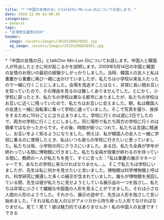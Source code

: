 ```yaml
---
title: "*「中国の友情の日」とtalkChn-Mn-Lun-Diについてお話します。"
date: 2019-12-06 02:08:39
categories:
- General
tags:
- "亥清悠生誕祭2019"
header:
  image: /assets/images/20191206020501.jpg
  og_image: /assets/images/20191206020501.jpg
---
```


*「中国の友情の日」とtalkChn-Mn-Lun-Diについてお話します。中国人と韓国人が外出したときに何が起こるかを説明します。2009年5月14日の中国と韓国の友情のお祝いの最初の経験少しがっかりしました。当時、韓国人の友人と私は重慶から重慶に再び一緒に出かけていましたが、私たちは小学校以来友人だったので一緒に行くことにしました。会場を見逃すことはなく、非常に長い間お互いを知っていたので、その理由を見るのは難しくありませんでした。とにかく、小学校に戻ったとき、私たちの学校は異なる都市にありましたが、私たちの学校はお互いに近くに残っていたので、私たちはお互いに会えました。朝、私は韓国人の友達と一緒に自転車に乗って学校に通っていました。そこで写真を撮り、挨拶をするために10分ごとに立ち止まりました。学校に行くのは週に2日でしたので、両方の学校に行くことにしました。同じ場所で私たち両方の学校に行くのは簡単ではなかったからです。その後、時間が経つにつれて、私たちは言語に精通し、お互いをよく知るようになりました。例えば、私が韓国人の友人と一緒に学校に乗るのに使用したとき、私はいつも彼らの学校に行きたいと思っていました。私たちは皆、小学校の同じクラスにいました。ある日、私たち全員が学年が終わっている間に博物館に行きました。私たち全員が授業が終わるのを待っている間に、教師の一人が私たちを見て、すぐに言った：「私は重慶の展示マネージャーです。あなたの学校に来なければなりません…」。そこで私たちは学校にいましたが、先生は私に何かを見せたいと言いました。博物館は科学博物館と呼ばれ、科学研究に関連した多くの展示が含まれていました。誰もが博物館を見回している間、先生は彼が私たちに見せようとしている展示品の一つを指さし、私たちは非常に小さくて繊細な中国風の人形を見ることができました。それは小さな人間の人形のようでした。それから、展示の途中で、先生は人形を指さして言い始めました。「それは私の友人の父がアメリカから持ち帰った人形でなければなりません。見て！見て！彼は魅力的ではありませんか！私の中国人の友達です！できる
